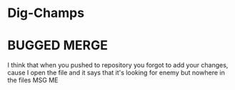 # Dig-Champs

# BUGGED MERGE
I think that when you pushed to repository you forgot to add your changes, cause I open the file and it says that it's looking for enemy but nowhere in the files MSG ME
